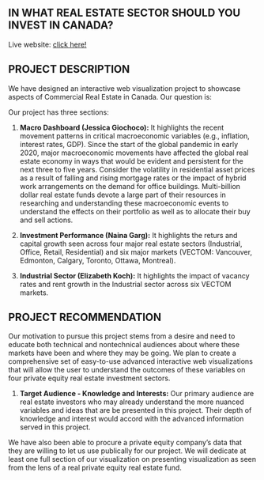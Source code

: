 ## **IN WHAT REAL ESTATE SECTOR SHOULD YOU INVEST IN CANADA?**

Live website: [click here!](https://csci-171.github.io/di/)

## **PROJECT DESCRIPTION**

We have designed an interactive web visualization project to showcase aspects of Commercial Real Estate in Canada. Our question is: 

Our project has three sections:

1. **Macro Dashboard (Jessica Giochoco):** It highlights the recent movement patterns in critical macroeconomic variables (e.g., inflation, interest rates, GDP). Since the start of the global pandemic in early 2020, major macroeconomic movements have affected the global real estate economy in ways that would be evident and persistent for the next three to five years. Consider the volatility in residential asset prices as a result of falling and rising mortgage rates or the impact of hybrid work arrangements on the demand for office buildings. Multi-billion dollar real estate funds  devote a large part of their resources in researching and understanding these macroeconomic events to understand the effects on their portfolio as well as to allocate their buy and sell actions.

2. **Investment Performance (Naina Garg):** It highlights the returs and capital growth seen across four major real estate sectors (Industrial, Office, Retail, Residential) and six major markets (VECTOM: Vancouver, Edmonton, Calgary, Toronto, Ottawa, Montreal).
   
3. **Industrial Sector (Elizabeth Koch):** It highlights the impact of vacancy rates and rent growth in the Industrial sector across six VECTOM markets.

## **PROJECT RECOMMENDATION**

Our motivation to pursue this project stems from a desire and need to educate both technical and nontechnical audiences about where these markets have been and where they may be going. We plan to create a comprehensive set of easy-to-use advanced interactive web visualizations that will allow the user to understand the outcomes of these variables on four private equity real estate investment sectors.
1. **Target Audience - Knowledge and Interests:** Our primary audience are real estate investors who may already understand the more nuanced variables and ideas that are be presented in this project. Their depth of knowledge and interest would accord with the advanced information served in this project.

We have also been able to procure a private equity company’s data that they are willing to let us use publically for our project. We will dedicate at least one full section of our visualization on presenting visualization as seen from the lens of a real private equity real estate fund.




